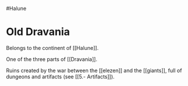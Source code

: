 #Halune 
# Old Dravania
Belongs to the continent of [[Halune]].

One of the three parts of [[Dravania]].

Ruins created by the war between the [[elezen]] and the [[giants]], full of dungeons and artifacts (see [[5.- Artifacts]]).


